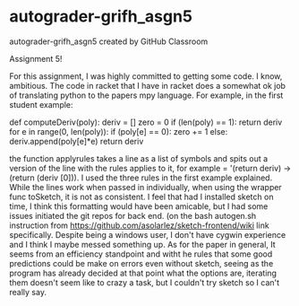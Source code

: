 # autograder-grifh_asgn5
autograder-grifh_asgn5 created by GitHub Classroom

Assignment 5!

For this assignment, I was highly committed to getting some code. I know, ambitious. The code in racket that I have in racket does a somewhat ok job of translating python to the papers mpy language.
For example, in the first student example:

def computeDeriv(poly):
	deriv = []
	zero = 0
	if (len(poly) == 1):
		return deriv
	for e in range(0, len(poly)):
		if (poly[e] == 0):
			zero += 1
		else:
			deriv.append(poly[e]*e)
	return deriv

the function applyrules takes a line as a list of symbols and spits out a version of the line with the rules applies to it, for example = '(return deriv) -> (return (deriv [0])). I used 
the three rules in the first example explained. While the lines work when passed in individually, when using the wrapper func toSketch, it is not as consistent. I feel that had I installed sketch
on time, I think this formatting would have been amicable, but I had some issues initiated the git repos for back end. (on the bash autogen.sh  instruction from https://github.com/asolarlez/sketch-frontend/wiki
link specifically. Despite being a windows user, I don't have cygwin experience and I think I maybe messed something up. As for the paper in general, It seems from an efficiency standpoint and witht he rules that some good predictions
could be make on errors even without sketch, seeing as the program has already decided at that point what the options are, iterating them doesn't seem like to crazy a task, but I couldn't try sketch so I can't really say.
